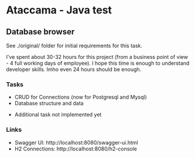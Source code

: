 # Ataccama - Java test

## Database browser
See ./original/ folder for initial requirements for this task.

I've spent about 30-32 hours for this project (from a business point of view - 4 full working days of employee).
I hope this time is enough to understand developer skills. Imho even 24 hours should be enough.

### Tasks
+ CRUD for Connections (now for Postgresql and Mysql)
+ Database structure and data 
- Additional task not implemented yet

### Links
- Swagger UI: http://localhost:8080/swagger-ui.html
- H2 Connections: http://localhost:8080/h2-console
